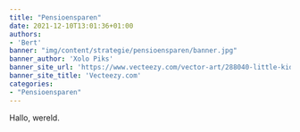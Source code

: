 ```yaml
---
title: "Pensioensparen"
date: 2021-12-10T13:01:36+01:00
authors: 
- 'Bert'
banner: "img/content/strategie/pensioensparen/banner.jpg"
banner_author: 'Xolo Piks'
banner_site_url: 'https://www.vecteezy.com/vector-art/288040-little-kid-boy-watering-a-plant"'
banner_site_title: 'Vecteezy.com'
categories: 
- "Pensioensparen"
---
```


Hallo, wereld.